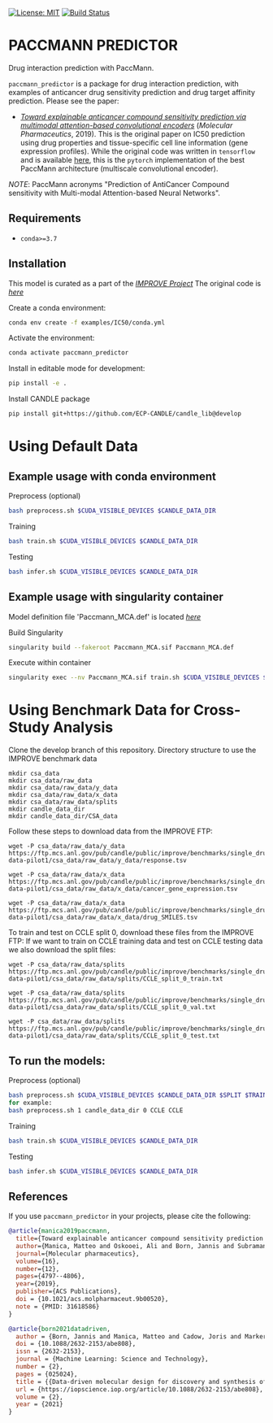 [![License: MIT](https://img.shields.io/badge/License-MIT-yellow.svg)](https://opensource.org/licenses/MIT)
[![Build Status](https://github.com/PaccMann/paccmann_predictor/actions/workflows/build.yml/badge.svg)](https://github.com/PaccMann/paccmann_predictor/actions/workflows/build.yml)

# PACCMANN PREDICTOR

Drug interaction prediction with PaccMann.

`paccmann_predictor` is a package for drug interaction prediction, with examples of 
anticancer drug sensitivity prediction and drug target affinity prediction. Please see the paper:

- [_Toward explainable anticancer compound sensitivity prediction via multimodal attention-based convolutional encoders_](https://doi.org/10.1021/acs.molpharmaceut.9b00520) (*Molecular Pharmaceutics*, 2019). This is the original paper on IC50 prediction using drug properties and tissue-specific cell line information (gene expression profiles). While the original code was written in `tensorflow` and is available [here](https://github.com/drugilsberg/paccmann), this is the `pytorch` implementation of the best PaccMann architecture (multiscale convolutional encoder).


*NOTE*: PaccMann acronyms "Prediction of AntiCancer Compound sensitivity with Multi-modal Attention-based Neural Networks".


## Requirements

- `conda>=3.7`

## Installation

This model is curated as a part of the [_IMPROVE Project_](https://github.com/JDACS4C-IMPROVE)
The original code is [_here_](https://github.com/PaccMann/paccmann_predictor)


Create a conda environment:

```sh
conda env create -f examples/IC50/conda.yml
```

Activate the environment:

```sh
conda activate paccmann_predictor
```

Install in editable mode for development:

```sh
pip install -e .
```
Install CANDLE package
```sh
pip install git+https://github.com/ECP-CANDLE/candle_lib@develop
```
# Using Default Data

## Example usage with conda environment

Preprocess (optional)
```sh
bash preprocess.sh $CUDA_VISIBLE_DEVICES $CANDLE_DATA_DIR
```
Training
```sh
bash train.sh $CUDA_VISIBLE_DEVICES $CANDLE_DATA_DIR
```
Testing
```sh
bash infer.sh $CUDA_VISIBLE_DEVICES $CANDLE_DATA_DIR
```

## Example usage with singularity container
Model definition file 'Paccmann_MCA.def' is located [_here_](https://github.com/JDACS4C-IMPROVE/Singularity/tree/develop/definitions) 

Build Singularity 
```sh
singularity build --fakeroot Paccmann_MCA.sif Paccmann_MCA.def 
```

Execute within container
```sh
singularity exec --nv Paccmann_MCA.sif train.sh $CUDA_VISIBLE_DEVICES $CANDLE_DATA_DIR
```
# Using Benchmark Data for Cross-Study Analysis
Clone the develop branch of this repository.
Directory structure to use the IMPROVE benchmark data 
```
mkdir csa_data
mkdir csa_data/raw_data
mkdir csa_data/raw_data/y_data
mkdir csa_data/raw_data/x_data
mkdir csa_data/raw_data/splits
mkdir candle_data_dir
mkdir candle_data_dir/CSA_data
```
Follow these steps to download data from the IMPROVE FTP:
```
wget -P csa_data/raw_data/y_data https://ftp.mcs.anl.gov/pub/candle/public/improve/benchmarks/single_drug_drp/benchmark-data-pilot1/csa_data/raw_data/y_data/response.tsv

wget -P csa_data/raw_data/x_data https://ftp.mcs.anl.gov/pub/candle/public/improve/benchmarks/single_drug_drp/benchmark-data-pilot1/csa_data/raw_data/x_data/cancer_gene_expression.tsv

wget -P csa_data/raw_data/x_data https://ftp.mcs.anl.gov/pub/candle/public/improve/benchmarks/single_drug_drp/benchmark-data-pilot1/csa_data/raw_data/x_data/drug_SMILES.tsv
```

To train and test on CCLE split 0, download these files from the IMPROVE FTP:
If we want to train on CCLE training data and test on CCLE testing data we also download the split files:
```
wget -P csa_data/raw_data/splits https://ftp.mcs.anl.gov/pub/candle/public/improve/benchmarks/single_drug_drp/benchmark-data-pilot1/csa_data/raw_data/splits/CCLE_split_0_train.txt

wget -P csa_data/raw_data/splits https://ftp.mcs.anl.gov/pub/candle/public/improve/benchmarks/single_drug_drp/benchmark-data-pilot1/csa_data/raw_data/splits/CCLE_split_0_val.txt

wget -P csa_data/raw_data/splits https://ftp.mcs.anl.gov/pub/candle/public/improve/benchmarks/single_drug_drp/benchmark-data-pilot1/csa_data/raw_data/splits/CCLE_split_0_test.txt
```
## To run the models:
Preprocess (optional)
```sh
bash preprocess.sh $CUDA_VISIBLE_DEVICES $CANDLE_DATA_DIR $SPLIT $TRAIN_SOURCE $TEST_SOURCE
for example:
bash preprocess.sh 1 candle_data_dir 0 CCLE CCLE
```
Training
```sh
bash train.sh $CUDA_VISIBLE_DEVICES $CANDLE_DATA_DIR
```
Testing
```sh
bash infer.sh $CUDA_VISIBLE_DEVICES $CANDLE_DATA_DIR
```


## References

If you use `paccmann_predictor` in your projects, please cite the following:

```bib
@article{manica2019paccmann,
  title={Toward explainable anticancer compound sensitivity prediction via multimodal attention-based convolutional encoders},
  author={Manica, Matteo and Oskooei, Ali and Born, Jannis and Subramanian, Vigneshwari and S{\'a}ez-Rodr{\'\i}guez, Julio and Mart{\'\i}nez, Mar{\'\i}a Rodr{\'\i}guez},
  journal={Molecular pharmaceutics},
  volume={16},
  number={12},
  pages={4797--4806},
  year={2019},
  publisher={ACS Publications},
  doi = {10.1021/acs.molpharmaceut.9b00520},
  note = {PMID: 31618586}
}

@article{born2021datadriven,
  author = {Born, Jannis and Manica, Matteo and Cadow, Joris and Markert, Greta and Mill, Nil Adell and Filipavicius, Modestas and Janakarajan, Nikita and Cardinale, Antonio and Laino, Teodoro and {Rodr{\'{i}}guez Mart{\'{i}}nez}, Mar{\'{i}}a},
  doi = {10.1088/2632-2153/abe808},
  issn = {2632-2153},
  journal = {Machine Learning: Science and Technology},
  number = {2},
  pages = {025024},
  title = {{Data-driven molecular design for discovery and synthesis of novel ligands: a case study on SARS-CoV-2}},
  url = {https://iopscience.iop.org/article/10.1088/2632-2153/abe808},
  volume = {2},
  year = {2021}
}
```
